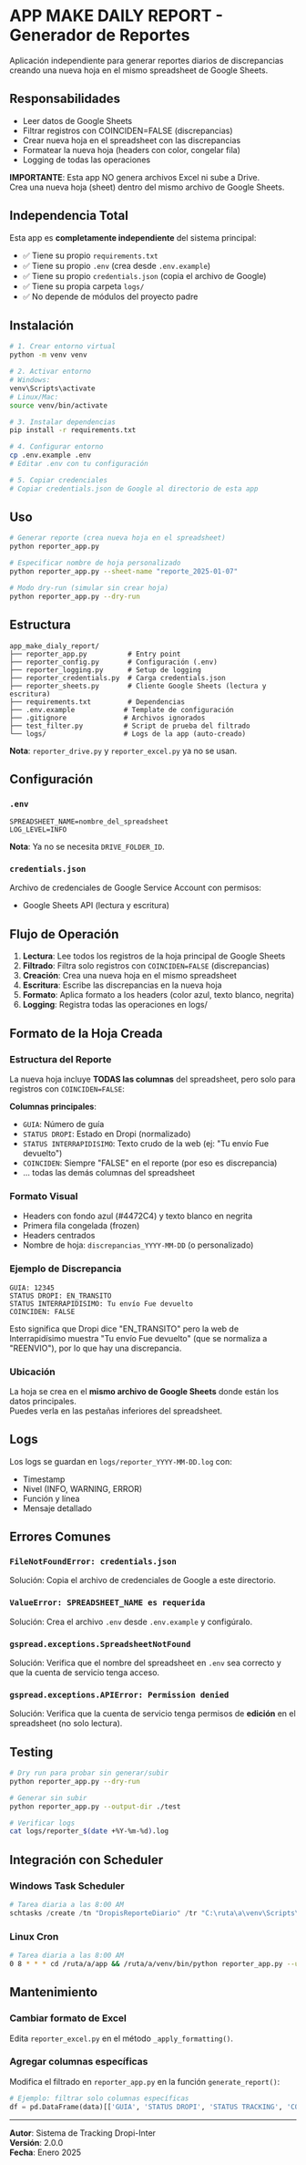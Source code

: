 # APP MAKE DAILY REPORT - Generador de Reportes

Aplicación independiente para generar reportes diarios de discrepancias creando una nueva hoja en el mismo spreadsheet de Google Sheets.

## **Responsabilidades**

- Leer datos de Google Sheets
- Filtrar registros con COINCIDEN=FALSE (discrepancias)
- Crear nueva hoja en el spreadsheet con las discrepancias
- Formatear la nueva hoja (headers con color, congelar fila)
- Logging de todas las operaciones

**IMPORTANTE**: Esta app NO genera archivos Excel ni sube a Drive.  
Crea una nueva hoja (sheet) dentro del mismo archivo de Google Sheets.

## **Independencia Total**

Esta app es **completamente independiente** del sistema principal:

- ✅ Tiene su propio `requirements.txt`
- ✅ Tiene su propio `.env` (crea desde `.env.example`)
- ✅ Tiene su propio `credentials.json` (copia el archivo de Google)
- ✅ Tiene su propia carpeta `logs/`
- ✅ No depende de módulos del proyecto padre

## **Instalación**

```bash
# 1. Crear entorno virtual
python -m venv venv

# 2. Activar entorno
# Windows:
venv\Scripts\activate
# Linux/Mac:
source venv/bin/activate

# 3. Instalar dependencias
pip install -r requirements.txt

# 4. Configurar entorno
cp .env.example .env
# Editar .env con tu configuración

# 5. Copiar credenciales
# Copiar credentials.json de Google al directorio de esta app
```

## **Uso**

```bash
# Generar reporte (crea nueva hoja en el spreadsheet)
python reporter_app.py

# Especificar nombre de hoja personalizado
python reporter_app.py --sheet-name "reporte_2025-01-07"

# Modo dry-run (simular sin crear hoja)
python reporter_app.py --dry-run
```

## **Estructura**

```
app_make_dialy_report/
├── reporter_app.py          # Entry point
├── reporter_config.py       # Configuración (.env)
├── reporter_logging.py      # Setup de logging
├── reporter_credentials.py  # Carga credentials.json
├── reporter_sheets.py       # Cliente Google Sheets (lectura y escritura)
├── requirements.txt         # Dependencias
├── .env.example            # Template de configuración
├── .gitignore              # Archivos ignorados
├── test_filter.py          # Script de prueba del filtrado
└── logs/                   # Logs de la app (auto-creado)
```

**Nota**: `reporter_drive.py` y `reporter_excel.py` ya no se usan.

## **Configuración**

### `.env`

```env
SPREADSHEET_NAME=nombre_del_spreadsheet
LOG_LEVEL=INFO
```

**Nota**: Ya no se necesita `DRIVE_FOLDER_ID`.

### `credentials.json`

Archivo de credenciales de Google Service Account con permisos:

- Google Sheets API (lectura y escritura)

## **Flujo de Operación**

1. **Lectura**: Lee todos los registros de la hoja principal de Google Sheets
2. **Filtrado**: Filtra solo registros con `COINCIDEN=FALSE` (discrepancias)
3. **Creación**: Crea una nueva hoja en el mismo spreadsheet
4. **Escritura**: Escribe las discrepancias en la nueva hoja
5. **Formato**: Aplica formato a los headers (color azul, texto blanco, negrita)
6. **Logging**: Registra todas las operaciones en logs/

## **Formato de la Hoja Creada**

### Estructura del Reporte

La nueva hoja incluye **TODAS las columnas** del spreadsheet, pero solo para registros con `COINCIDEN=FALSE`:

**Columnas principales**:
- `GUIA`: Número de guía
- `STATUS DROPI`: Estado en Dropi (normalizado)
- `STATUS INTERRAPIDISIMO`: Texto crudo de la web (ej: "Tu envío Fue devuelto")
- `COINCIDEN`: Siempre "FALSE" en el reporte (por eso es discrepancia)
- ... todas las demás columnas del spreadsheet

### Formato Visual

- Headers con fondo azul (#4472C4) y texto blanco en negrita
- Primera fila congelada (frozen)
- Headers centrados
- Nombre de hoja: `discrepancias_YYYY-MM-DD` (o personalizado)

### Ejemplo de Discrepancia

```
GUIA: 12345
STATUS DROPI: EN_TRANSITO
STATUS INTERRAPIDISIMO: Tu envío Fue devuelto
COINCIDEN: FALSE
```

Esto significa que Dropi dice "EN_TRANSITO" pero la web de Interrapidísimo muestra "Tu envío Fue devuelto" (que se normaliza a "REENVIO"), por lo que hay una discrepancia.

### Ubicación

La hoja se crea en el **mismo archivo de Google Sheets** donde están los datos principales.  
Puedes verla en las pestañas inferiores del spreadsheet.

## **Logs**

Los logs se guardan en `logs/reporter_YYYY-MM-DD.log` con:

- Timestamp
- Nivel (INFO, WARNING, ERROR)
- Función y línea
- Mensaje detallado

## **Errores Comunes**

### `FileNotFoundError: credentials.json`

Solución: Copia el archivo de credenciales de Google a este directorio.

### `ValueError: SPREADSHEET_NAME es requerida`

Solución: Crea el archivo `.env` desde `.env.example` y configúralo.

### `gspread.exceptions.SpreadsheetNotFound`

Solución: Verifica que el nombre del spreadsheet en `.env` sea correcto y que la cuenta de servicio tenga acceso.

### `gspread.exceptions.APIError: Permission denied`

Solución: Verifica que la cuenta de servicio tenga permisos de **edición** en el spreadsheet (no solo lectura).

## **Testing**

```bash
# Dry run para probar sin generar/subir
python reporter_app.py --dry-run

# Generar sin subir
python reporter_app.py --output-dir ./test

# Verificar logs
cat logs/reporter_$(date +%Y-%m-%d).log
```

## **Integración con Scheduler**

### Windows Task Scheduler

```powershell
# Tarea diaria a las 8:00 AM
schtasks /create /tn "DropisReporteDiario" /tr "C:\ruta\a\venv\Scripts\python.exe C:\ruta\a\reporter_app.py --upload" /sc daily /st 08:00
```

### Linux Cron

```bash
# Tarea diaria a las 8:00 AM
0 8 * * * cd /ruta/a/app && /ruta/a/venv/bin/python reporter_app.py --upload
```

## **Mantenimiento**

### Cambiar formato de Excel

Edita `reporter_excel.py` en el método `_apply_formatting()`.

### Agregar columnas específicas

Modifica el filtrado en `reporter_app.py` en la función `generate_report()`:

```python
# Ejemplo: filtrar solo columnas específicas
df = pd.DataFrame(data)[['GUIA', 'STATUS DROPI', 'STATUS TRACKING', 'COINCIDEN']]
```

---

**Autor**: Sistema de Tracking Dropi-Inter  
**Versión**: 2.0.0  
**Fecha**: Enero 2025
